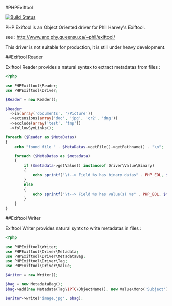 #PHPExiftool

[![Build Status](https://secure.travis-ci.org/romainneutron/PHPExiftool.png?branch=master)](http://travis-ci.org/romainneutron/PHPExiftool)

PHP Exiftool is an Object Oriented driver for Phil Harvey's Exiftool.

see : http://www.sno.phy.queensu.ca/~phil/exiftool/


This driver is not suitable for production, it is still under heavy development.

##Exiftool Reader

Exiftool Reader provides a natural syntax to extract metadatas from files :

```php
<?php

use PHPExiftool\Reader;
use PHPExiftool\Driver;

$Reader = new Reader();

$Reader
  ->in(array('documents', '/Picture'))
  ->extensions(array('doc', 'jpg', 'cr2', 'dng'))
  ->exclude(array('test', 'tmp'))
  ->followSymLinks();

foreach ($Reader as $MetaDatas)
{
    echo "found file " . $MetaDatas->getFile()->getPathname() . "\n";

    foreach ($MetaDatas as $metadata)
    {
        if ($metadata->getValue() instanceof Driver\Value\Binary)
        {
            echo sprintf("\t--> Field %s has binary datas" . PHP_EOL, $metadata->getTag());
        }
        else
        {
            echo sprintf("\t--> Field %s has value(s) %s" . PHP_EOL, $metadata->getTag(), $metadata->getValue());
        }
    }
}
```

##Exiftool Writer

Exiftool Writer provides natural syntx to write metadatas in files :

```php
<?php

use PHPExiftool\Writer;
use PHPExiftool\Driver\Metadata;
use PHPExiftool\Driver\MetadataBag;
use PHPExiftool\Driver\Tag;
use PHPExiftool\Driver\Value;

$Writer = new Writer();

$bag = new MetadataBag();
$bag->add(new Metadata(Tag\IPTC\ObjectName(), new Value\Mono('Subject')));

$Writer->write('image.jpg', $bag);
```
